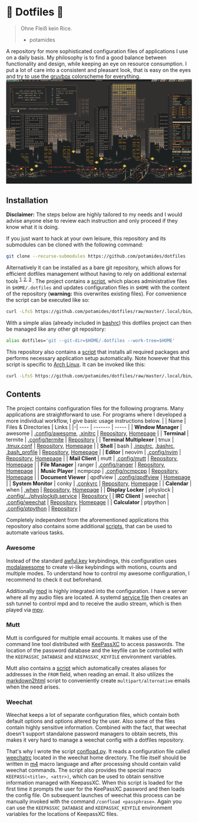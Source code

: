 # 🍚 Dotfiles 🍚
> Ohne Fleiß kein Rice.
> - potamides

A repository for more sophisticated configuration files of applications I use
on a daily basis. My philosophy is to find a good balance between functionality
and design, while keeping an eye on resource consumption. I put a lot of care
into a consistent and pleasant look, that is easy on the eyes and try to use
the [gruvbox](https://github.com/morhetz/gruvbox) colorscheme for everything.
![](.rice.png)

## Installation
**Disclaimer:** The steps below are highly tailored to my needs and I would
advise anyone else to review each instruction and only proceed if they know
what it is doing.

If you just want to hack at your own leisure, this repository and its
submodules can be cloned with the following command:
```sh
git clone --recurse-submodules https://github.com/potamides/dotfiles
```

Alternatively it can be installed as a bare git repository, which allows for
efficient dotfiles management without having to rely on additional external
tools <sup> [1](https://news.ycombinator.com/item?id=11070797),
[2](https://developer.atlassian.com/blog/2016/02/best-way-to-store-dotfiles-git-bare-repo/),
[3](https://harfangk.github.io/2016/09/18/manage-dotfiles-with-a-git-bare-repository.html)
</sup>. The project contains a [script](.local/bin/install-dotfiles), which
places administrative files in `$HOME/.dotfiles` and updates configuration
files in `$HOME` with the content of the repository (**warning:** this
overwrites existing files). For convenience the script can be executed like so:
```sh
curl -LfsS https://github.com/potamides/dotfiles/raw/master/.local/bin/install-dotfiles | bash
```

With a simple alias (already included in [bashrc](.bashrc)) this dotfiles
project can then be managed like any other git repository:
```sh
alias dotfiles='git --git-dir=$HOME/.dotfiles --work-tree=$HOME'
```

This repository also contains a [script](.local/bin/install-packages) that
installs all required packages and performs necessary application setup
automatically. Note however that this script is specific to [Arch
Linux](https://www.archlinux.org/). It can be invoked like this:
```sh
curl -LfsS https://github.com/potamides/dotfiles/raw/master/.local/bin/install-packages | bash
```

## Contents
The project contains configuration files for the following programs. Many
applications are straightforward to use. For programs where I developed a more
individual workflow, I give basic usage instructions below.
| | Name | Files \& Directories | Links |
|-| ---- | ------- | ----- |
| **Window Manager**          | awesome  | [.config/awesome](.config/awesome), [.xinitrc](.xinitrc) | [Repository](https://github.com/awesomeWM/awesome), [Homepage](https://awesomewm.org/) |
| **Terminal**                | termite  | [.config/termite](.config/termite) | [Repository](https://github.com/thestinger/termite) | 
| **Terminal Multiplexer**    | tmux     | [.tmux.conf](.tmux.conf) | [Repository](https://github.com/tmux/tmux), [Homepage](https://tmux.github.io) |
| **Shell**                   | bash     | [.inputrc](.inputrc), [.bashrc](.bashrc), [.bash\_profile](.bash_profile) | [Repository](https://git.savannah.gnu.org/cgit/bash.git), [Homepage](https://www.gnu.org/software/bash/) |
| **Editor**                  | neovim   | [.config/nvim](.config/nvim) | [Repository](https://github.com/neovim/neovim), [Homepage](https://neovim.io/) |
| **Mail Client**             | mutt     | [.config/mutt](.config/mutt) | [Repository](https://gitlab.com/muttmua/mutt), [Homepage](http://www.mutt.org/) |
| **File Manager**            | ranger   | [.config/ranger](.config/ranger) | [Repository](https://github.com/ranger/ranger), [Homepage](https://ranger.github.io/) |
| **Music Player**            | ncmpcpp  | [.config/ncmpcpp](.config/ncmpcpp) | [Repository](https://github.com/ncmpcpp/ncmpcpp), [Homepage](https://rybczak.net/ncmpcpp/) |
| **Document Viewer**         | qpdfview | [.config/qpdfview](.config/qpdfview) | [Homepage](https://launchpad.net/qpdfview) |
| **System Monitor**          | conky    | [.conkyrc](.conkyrc) | [Repository](https://github.com/brndnmtthws/conky), [Homepage](https://github.com/brndnmtthws/conky/wiki) |
| **Calendar**                | when     | [.when](.when) | [Repository](https://github.com/bcrowell/when), [Homepage](http://www.lightandmatter.com/when/when.html) |
| **Display Locker**          | physlock | [.config/.../physlock@.service](.config/systemd/user/physlock@.service) | [Repository](https://github.com/muennich/physlock) |
| **IRC Client**              | weechat  | [.config/weechat](.config/weechat) | [Repository](https://github.com/weechat/weechat), [Homepage](https://weechat.org/) |
| **Calculator**              | ptpython | [.config/ptpython](.config/ptpython) | [Repository](https://github.com/prompt-toolkit/ptpython) |

Completely independent from the aforementioned applications this repository
also contains some additional [scripts](.local/bin), that can be used to
automate various tasks.

### Awesome
Instead of the standard
[awful.key](https://awesomewm.org/doc/api/libraries/awful.key.html)
keybindings, this configuration uses
[modalawesome](https://github.com/potamides/modalawesome) to create vi-like
keybindings with motions, counts and multiple modes. To understand how to
control my awesome configuration, I recommend to check it out beforehand.

Additionally [mpd](https://www.musicpd.org/) is highly integrated into the
configuration. I have a server where all my audio files are located. A systemd
[service file](.config/systemd/user/mpd-tunnel.service) then creates an ssh
tunnel to control mpd and to receive the audio stream, which is then played via
[mpv](https://mpv.io/).

### Mutt
Mutt is configured for multiple email accounts. It makes use of the command
line tool distributed with [KeePassXC](https://keepassxc.org/) to access
passwords. The location of the password database and the keyfile can be
controlled with the `KEEPASSXC_DATABASE` and `KEEPASSXC_KEYFILE` environment
variables.

Mutt also contains a [script](.config/mutt/scripts/create-alias.sh) which
automatically creates aliases for addresses in the `FROM` field, when reading
an email. It also utilizes the
[markdown2html](https://git.madduck.net/etc/mutt.git/blob_plain/HEAD:/.mutt/markdown2html)
script to conveniently create `multipart/alternative` emails when the need
arises.

### Weechat
Weechat keeps a lot of separate configuration files, which contain both default
options and options altered by the user. Also some of the files contain highly
sensitive information. Combined with the fact, that weechat doesn't support
standalone password managers to obtain secrets, this makes it very hard to
manage a weechat config with a dotfiles repository.

That's why I wrote the script
[confload.py](.config/weechat/python/confload.py). It reads a configuration
file called [weechatrc](.config/weechat/weechatrc) located in the weechat home
directory. The file itself should be written in
[m4](https://www.gnu.org/software/m4/) macro language and after processing
should contain valid weechat commands. The script also provides the special
macro `KEEPASS(<title>, <attr>)`, which can be used to obtain sensitive
information managed with KeepassXC. When this script is loaded for the first
time it prompts the user for the KeePassXC password and then loads the config
file. On subsequent launches of weechat this process can be manually invoked
with the command `/confload <passphrase>`. Again you can use the
`KEEPASSXC_DATABASE` and `KEEPASSXC_KEYFILE` environment variables for the
locations of KeepassXC files.


